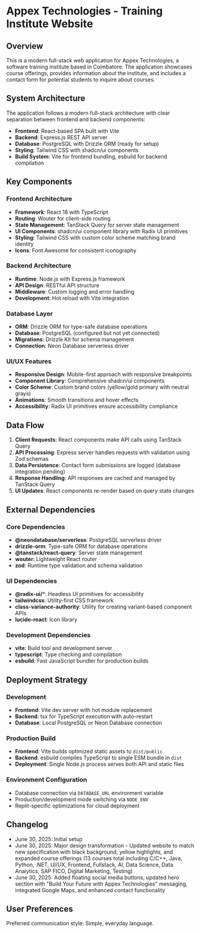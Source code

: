 # Appex Technologies - Training Institute Website

## Overview

This is a modern full-stack web application for Appex Technologies, a software training institute based in Coimbatore. The application showcases course offerings, provides information about the institute, and includes a contact form for potential students to inquire about courses.

## System Architecture

The application follows a modern full-stack architecture with clear separation between frontend and backend components:

- **Frontend**: React-based SPA built with Vite
- **Backend**: Express.js REST API server
- **Database**: PostgreSQL with Drizzle ORM (ready for setup)
- **Styling**: Tailwind CSS with shadcn/ui components
- **Build System**: Vite for frontend bundling, esbuild for backend compilation

## Key Components

### Frontend Architecture
- **Framework**: React 18 with TypeScript
- **Routing**: Wouter for client-side routing
- **State Management**: TanStack Query for server state management
- **UI Components**: shadcn/ui component library with Radix UI primitives
- **Styling**: Tailwind CSS with custom color scheme matching brand identity
- **Icons**: Font Awesome for consistent iconography

### Backend Architecture
- **Runtime**: Node.js with Express.js framework
- **API Design**: RESTful API structure
- **Middleware**: Custom logging and error handling
- **Development**: Hot reload with Vite integration

### Database Layer
- **ORM**: Drizzle ORM for type-safe database operations
- **Database**: PostgreSQL (configured but not yet connected)
- **Migrations**: Drizzle Kit for schema management
- **Connection**: Neon Database serverless driver

### UI/UX Features
- **Responsive Design**: Mobile-first approach with responsive breakpoints
- **Component Library**: Comprehensive shadcn/ui components
- **Color Scheme**: Custom brand colors (yellow/gold primary with neutral grays)
- **Animations**: Smooth transitions and hover effects
- **Accessibility**: Radix UI primitives ensure accessibility compliance

## Data Flow

1. **Client Requests**: React components make API calls using TanStack Query
2. **API Processing**: Express server handles requests with validation using Zod schemas
3. **Data Persistence**: Contact form submissions are logged (database integration pending)
4. **Response Handling**: API responses are cached and managed by TanStack Query
5. **UI Updates**: React components re-render based on query state changes

## External Dependencies

### Core Dependencies
- **@neondatabase/serverless**: PostgreSQL serverless driver
- **drizzle-orm**: Type-safe ORM for database operations
- **@tanstack/react-query**: Server state management
- **wouter**: Lightweight React router
- **zod**: Runtime type validation and schema validation

### UI Dependencies
- **@radix-ui/***: Headless UI primitives for accessibility
- **tailwindcss**: Utility-first CSS framework
- **class-variance-authority**: Utility for creating variant-based component APIs
- **lucide-react**: Icon library

### Development Dependencies
- **vite**: Build tool and development server
- **typescript**: Type checking and compilation
- **esbuild**: Fast JavaScript bundler for production builds

## Deployment Strategy

### Development
- **Frontend**: Vite dev server with hot module replacement
- **Backend**: tsx for TypeScript execution with auto-restart
- **Database**: Local PostgreSQL or Neon Database connection

### Production Build
- **Frontend**: Vite builds optimized static assets to `dist/public`
- **Backend**: esbuild compiles TypeScript to single ESM bundle in `dist`
- **Deployment**: Single Node.js process serves both API and static files

### Environment Configuration
- Database connection via `DATABASE_URL` environment variable
- Production/development mode switching via `NODE_ENV`
- Replit-specific optimizations for cloud deployment

## Changelog
- June 30, 2025: Initial setup
- June 30, 2025: Major design transformation - Updated website to match new specification with black background, yellow highlights, and expanded course offerings (13 courses total including C/C++, Java, Python, .NET, UI/UX, Frontend, Fullstack, AI, Data Science, Data Analytics, SAP FICO, Digital Marketing, Testing)
- June 30, 2025: Added floating social media buttons, updated hero section with "Build Your Future with Appex Technologies" messaging, integrated Google Maps, and enhanced contact functionality

## User Preferences

Preferred communication style: Simple, everyday language.